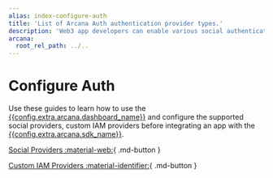 ```yaml
---
alias: index-configure-auth
title: 'List of Arcana Auth authentication provider types.'
description: 'Web3 app developers can enable various social authentication providers or custom IAM providers to onboard users in the app. Click to find a complete list of social and custom IAM providers that are supported by the Arcana Auth.'
arcana:
  root_rel_path: ../..
---
```


# Configure Auth

Use these guides to learn how to use the [{{config.extra.arcana.dashboard_name}}]({{page.meta.arcana.root_rel_path}}/concepts/dashboard.md) and configure the supported social providers, custom IAM providers before integrating an app with the [{{config.extra.arcana.sdk_name}}]({{page.meta.arcana.root_rel_path}}/concepts/authsdk.md).

[Social Providers :material-web:]({{page.meta.arcana.root_rel_path}}/howto/config_social/index.md){ .md-button }

[Custom IAM Providers :material-identifier:]({{page.meta.arcana.root_rel_path}}/howto/config_idm/index.md){ .md-button }
